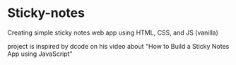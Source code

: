 # Sticky-notes

Creating simple sticky notes web app using HTML, CSS, and JS (vanilla)

project is inspired by dcode on his video about
"How to Build a Sticky Notes App using JavaScript"
